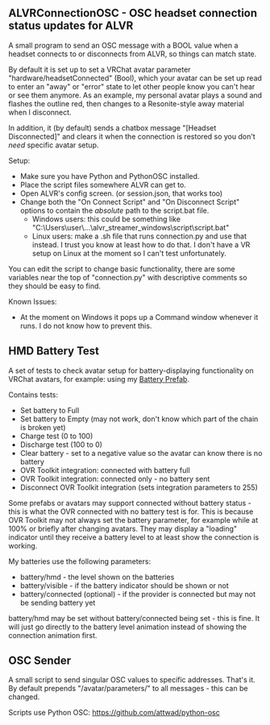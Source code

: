 ## ALVRConnectionOSC - OSC headset connection status updates for ALVR

A small program to send an OSC message with a BOOL value when a headset connects to or disconnects from ALVR, so things can match state.

By default it is set up to set a VRChat avatar parameter "hardware/headsetConnected" (Bool), which your avatar can be set up read to enter an "away" or "error" state to let other people know you can't hear or see them anymore.
As an example, my personal avatar plays a sound and flashes the outline red, then changes to a Resonite-style away material when I disconnect.

In addition, it (by default) sends a chatbox message "\[Headset Disconnected\]" and clears it when the connection is restored so you don't *need* specific avatar setup.

Setup:
- Make sure you have Python and PythonOSC installed.
- Place the script files somewhere ALVR can get to.
- Open ALVR's config screen. (or session.json, that works too)
- Change both the "On Connect Script" and "On Disconnect Script" options to contain the *absolute* path to the script.bat file.
	- Windows users: this could be something like "C:\\Users\\user\\...\\alvr_streamer_windows\\script\\script.bat"
	- Linux users: make a .sh file that runs connection.py and use that instead. I trust you know at least how to do that. I don't have a VR setup on Linux at the moment so I can't test unfortunately.

You can edit the script to change basic functionality, there are some variables near the top of "connection.py" with descriptive comments so they should be easy to find.

Known Issues:
- At the moment on Windows it pops up a Command window whenever it runs. I do not know how to prevent this.


## HMD Battery Test

A set of tests to check avatar setup for battery-displaying functionality on VRChat avatars, for example: using my [Battery Prefab](https://cubee.gumroad.com/l/battery-indicator).

Contains tests:
- Set battery to Full
- Set battery to Empty (may not work, don't know which part of the chain is broken yet)
- Charge test (0 to 100)
- Discharge test (100 to 0)
- Clear battery - set to a negative value so the avatar can know there is no battery
- OVR Toolkit integration: connected with battery full
- OVR Toolkit integration: connected only - no battery sent
- Disconnect OVR Toolkit integration (sets integration parameters to 255)

Some prefabs or avatars may support connected without battery status - this is what the OVR connected with no battery test is for.
This is because OVR Toolkit may not always set the battery parameter, for example while at 100% or briefly after changing avatars.
They may display a "loading" indicator until they receive a battery level to at least show the connection is working.

My batteries use the following parameters:
- battery/hmd - the level shown on the batteries
- battery/visible - if the battery indicator should be shown or not
- battery/connected (optional) - if the provider is connected but may not be sending battery yet

battery/hmd may be set without battery/connected being set - this is fine. It will just go directly to the battery level animation instead of showing the connection animation first.

## OSC Sender

A small script to send singular OSC values to specific addresses. That's it.
By default prepends "/avatar/parameters/" to all messages - this can be changed.



Scripts use Python OSC:
https://github.com/attwad/python-osc

